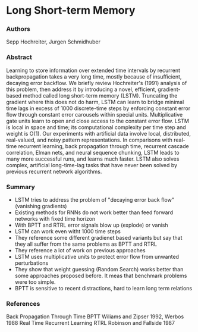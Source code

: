 # Long Short-term Memory
###


### Authors
Sepp Hochreiter, Jurgen Schmidhuber


### Abstract 
Learning to store information over extended time intervals by recurrent backpropagation takes a very long time, mostly because of insufficient, decaying error backflow. We briefly review Hochreiter's (1991) analysis of this problem, then address it by introducing a novel, efficient, gradient-based method called long short-term memory (LSTM). Truncating the gradient where this does not do harm, LSTM can learn to bridge minimal time lags in excess of 1000 discrete-time steps by enforcing constant error flow through constant error carousels within special units. Multiplicative gate units learn to open and close access to the constant error flow. LSTM is local in space and time; its computational complexity per time step and weight is O(1). Our experiments with artificial data involve local, distributed, real-valued, and noisy pattern representations. In comparisons with real-time recurrent learning, back propagation through time, recurrent cascade correlation, Elman nets, and neural sequence chunking, LSTM leads to many more successful runs, and learns much faster. LSTM also solves complex, artificial long-time-lag tasks that have never been solved by previous recurrent network algorithms. 

### Summary
- LSTM tries to address the problem of "decaying error back flow" (vanishing gradients)
- Existing methods for RNNs do not work better than feed forward networks with fixed time horizon
- With BPTT and RTRL error signals blow up (explode) or vanish
- LSTM can work even witht 1000 time steps
- They reference some different gradienet based variants but say that they all suffer from the same problems as BPTT and RTRL
- They reference a lot of work on previous approaches
- LSTM uses multiplicative units to protect error flow from unwanted perturbations
- They show that weight guessing (Random Search) works better than some approaches proposed before. It meas that benchmark problems were too simple.
- BPTT is sensitive to recent distractions, hard to learn long term relations

### References

Back Propagation Through Time BPTT Wiliams and Zipser 1992, Werbos 1988
Real Time Recurrent Learning RTRL Robinson and Fallside 1987
